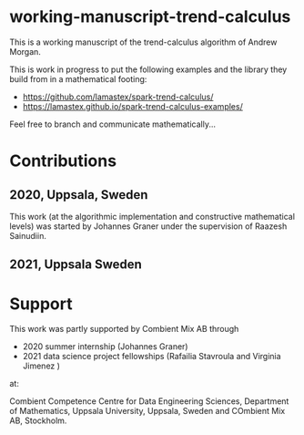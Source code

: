 # working-manuscript-trend-calculus

This is a working manuscript of the trend-calculus algorithm of Andrew Morgan.

This is work in progress to put the following examples and the library they build from in a mathematical footing:

 - https://github.com/lamastex/spark-trend-calculus/
 - https://lamastex.github.io/spark-trend-calculus-examples/
 
Feel free to branch and communicate mathematically...

# Contributions

## 2020, Uppsala, Sweden

This work (at the algorithmic implementation and constructive mathematical levels) was started by Johannes Graner under the supervision of Raazesh Sainudiin.

## 2021, Uppsala Sweden


# Support

This work was partly supported by Combient Mix AB through 

- 2020 summer internship (Johannes Graner)
- 2021 data science project fellowships (Rafailia Stavroula and Virginia Jimenez
)

at:

Combient Competence Centre for Data Engineering Sciences, Department of Mathematics, Uppsala University, Uppsala, Sweden and COmbient Mix AB, Stockholm.

